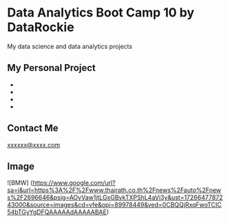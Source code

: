 # Data Analytics Boot Camp 10 by DataRockie
My data science and data analytics projects


## My Personal Project
  -
  -
  -
  -


  ## Contact Me
  xxxxxx@xxxx.com


## Image
![BMW] (https://www.google.com/url?sa=i&url=https%3A%2F%2Fwww.thairath.co.th%2Fnews%2Fauto%2Fnews%2F2696646&psig=AOvVaw1jtLGxGBvkTXPShL4aVi3y&ust=1726647787243000&source=images&cd=vfe&opi=89978449&ved=0CBQQjRxqFwoTCIC54bTGyYgDFQAAAAAdAAAAABAE)
